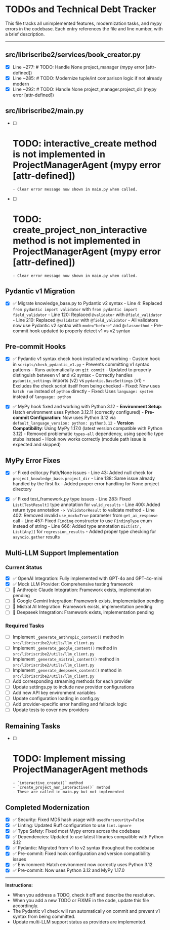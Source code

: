 # TODOs and Technical Debt Tracker

This file tracks all unimplemented features, modernization tasks, and mypy errors in the codebase. Each entry references the file and line number, with a brief description.

---

## src/libriscribe2/services/book_creator.py

- [x] Line ~277: # TODO: Handle None project_manager (mypy error [attr-defined])
- [x] Line ~285: # TODO: Modernize tuple/int comparison logic if not already modern
- [x] Line ~292: # TODO: Handle None project_manager.project_dir (mypy error [attr-defined])

## src/libriscribe2/main.py

- [ ] # TODO: interactive_create method is not implemented in ProjectManagerAgent (mypy error [attr-defined])
      - Clear error message now shown in main.py when called.
- [ ] # TODO: create_project_non_interactive method is not implemented in ProjectManagerAgent (mypy error [attr-defined])
      - Clear error message now shown in main.py when called.

## Pydantic v1 Migration

- [x] ✅ Migrate knowledge_base.py to Pydantic v2 syntax
      - Line 4: Replaced `from pydantic import validator` with `from pydantic import field_validator`
      - Line 120: Replaced `@validator` with `@field_validator`
      - Line 210: Replaced `@validator` with `@field_validator`
      - All validators now use Pydantic v2 syntax with `mode="before"` and `@classmethod`
      - Pre-commit hook updated to properly detect v1 vs v2 syntax

## Pre-commit Hooks

- [x] ✅ Pydantic v1 syntax check hook installed and working
      - Custom hook in `scripts/check_pydantic_v1.py`
      - Prevents committing v1 syntax patterns
      - Runs automatically on `git commit`
      - Updated to properly distinguish between v1 and v2 syntax
      - Correctly handles `pydantic_settings` imports (v2) vs `pydantic.BaseSettings` (v1)
      - Excludes the check script itself from being checked
      - Fixed: Now uses `hatch run` instead of `python` directly
      - Fixed: Uses `language: system` instead of `language: python`

- [x] ✅ MyPy hook fixed and working with Python 3.12
      - **Environment Setup**: Hatch environment uses Python 3.12.11 (correctly configured)
      - **Pre-commit Configuration**: Now uses Python 3.12 via `default_language_version: python: python3.12`
      - **Version Compatibility**: Using MyPy 1.17.0 (latest version compatible with Python 3.12)
      - Removed problematic `types-all` dependency, using specific type stubs instead
      - Hook now works correctly (module path issue is expected and skipped)

## MyPy Error Fixes

- [x] ✅ Fixed editor.py Path/None issues
      - Line 43: Added null check for `project_knowledge_base.project_dir`
      - Line 138: Same issue already handled by the first fix
      - Added proper error handling for None project directory

- [x] ✅ Fixed test_framework.py type issues
      - Line 283: Fixed `List[TestResult]` type annotation for `valid_results`
      - Line 400: Added return type annotation `-> ValidatorResult` to validate method
      - Line 402: Removed invalid `use_mock=True` parameter from `get_ai_response` call
      - Line 457: Fixed `Finding` constructor to use `FindingType` enum instead of string
      - Line 666: Added type annotation `Dict[str, List[Any]]` for `regression_results`
      - Added proper type checking for `asyncio.gather` results

## Multi-LLM Support Implementation

### Current Status

- [x] ✅ OpenAI Integration: Fully implemented with GPT-4o and GPT-4o-mini
- [x] ✅ Mock LLM Provider: Comprehensive testing framework
- [ ] 🔄 Anthropic Claude Integration: Framework exists, implementation pending
- [ ] 🔄 Google Gemini Integration: Framework exists, implementation pending
- [ ] 🔄 Mistral AI Integration: Framework exists, implementation pending
- [ ] 🔄 Deepseek Integration: Framework exists, implementation pending

### Required Tasks

- [ ] Implement `_generate_anthropic_content()` method in `src/libriscribe2/utils/llm_client.py`
- [ ] Implement `_generate_google_content()` method in `src/libriscribe2/utils/llm_client.py`
- [ ] Implement `_generate_mistral_content()` method in `src/libriscribe2/utils/llm_client.py`
- [ ] Implement `_generate_deepseek_content()` method in `src/libriscribe2/utils/llm_client.py`
- [ ] Add corresponding streaming methods for each provider
- [ ] Update settings.py to include new provider configurations
- [ ] Add new API key environment variables
- [ ] Update configuration loading in config.py
- [ ] Add provider-specific error handling and fallback logic
- [ ] Update tests to cover new providers

## Remaining Tasks

- [ ] # TODO: Implement missing ProjectManagerAgent methods
      - `interactive_create()` method
      - `create_project_non_interactive()` method
      - These are called in main.py but not implemented

## Completed Modernization

- [x] ✅ Security: Fixed MD5 hash usage with `usedforsecurity=False`
- [x] ✅ Linting: Updated Ruff configuration to use `lint.ignore`
- [x] ✅ Type Safety: Fixed most Mypy errors across the codebase
- [x] ✅ Dependencies: Updated to use latest libraries compatible with Python 3.12
- [x] ✅ Pydantic: Migrated from v1 to v2 syntax throughout the codebase
- [x] ✅ Pre-commit: Fixed hook configuration and version compatibility issues
- [x] ✅ Environment: Hatch environment now correctly uses Python 3.12
- [x] ✅ Pre-commit: Now uses Python 3.12 and MyPy 1.17.0

---

**Instructions:**

- When you address a TODO, check it off and describe the resolution.
- When you add a new TODO or FIXME in the code, update this file accordingly.
- The Pydantic v1 check will run automatically on commit and prevent v1 syntax from being committed.
- Update multi-LLM support status as providers are implemented.
